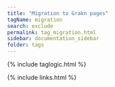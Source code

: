```yaml
---
title: "Migration to Grakn pages"
tagName: migration
search: exclude
permalink: tag_migration.html
sidebar: documentation_sidebar
folder: tags
---
```

{% include taglogic.html %}

{% include links.html %}

